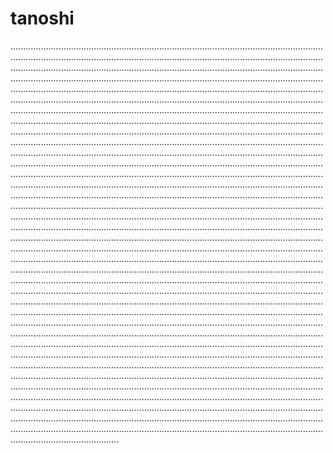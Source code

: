 # tanoshi

.......................................................................................................................................................................................................................................................................................................................................................................................................................................................................................................................................................................................................................................................................................................................................................................................................................................................................................................................................................................................................................................................................................................................................................................................................................................................................................................................................................................................................................................................................................................................................................................................................................................................................................................................................................................................................................................................................................................................................................................................................................................................................................................................................................................................................................................................................................................................................................................................................................................................................................................................................................................................................................................................................................................................................................................................................................................................................................................................................................................................................................................................................................................................................................................................................................................................................................................................................................................................................................................................................................................................................................................................................................................................................................................................................................................................................................................................................................................................................................................................................................................................................................................................................................................................................................................................................................................................................................................................................................................................................................................................................................................................................................................................................................................................................................................................................................